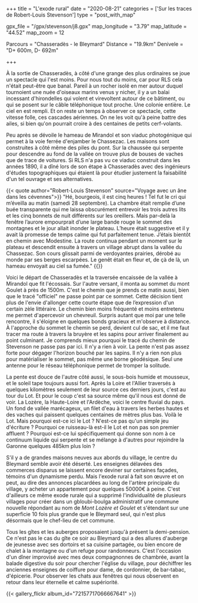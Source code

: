 +++
title = "L'exode rural"
date = "2020-08-21"
categories = ['Sur les traces de Robert-Louis Stevenson']
type = "post_with_map"

gpx_file = "/gpx/stevenson/j8.gpx"
map_longitude = "3.79"
map_latitude = "44.52"
map_zoom = 12

Parcours = "Chasseradès - le Bleymard"
Distance = "19.9km"
Denivele = "D+ 600m, D- 692m"

+++

À la sortie de Chasseradès, à côté d'une grange des plus ordinaires se joue un spectacle qui l'est moins. Pour nous tout du moins, car pour RLS cela n'était peut-être que banal. Pareil à un rocher isolé en mer autour duquel tournoient une nuée d'oiseaux marins venus y nicher, il y a un balai incessant d'hirondelles qui volent et virevoltent autour de ce bâtiment, ou qui se posent sur le câble téléphonique tout proche. Une colonie entière. Le ciel en est rempli. Et on reste un temps à observer ce spectacle, cette vitesse folle, ces cascades aériennes. On ne les voit qu'à peine battre des ailes, si bien qu'on pourrait croire à des centaines de petits cerf-volants.

Peu après se dévoile le hameau de Mirandol et son viaduc photogénique qui permet à la voie ferrée d'enjamber le Chassezac. Les maisons sont construites à côté même des piles du pont. Sur la chaussée qui serpente pour descendre au fond de la vallée on trouve plus de bouses de vaches que de trace de voitures.
Si RLS n'a pas vu ce viaduc construit dans les années 1890, il a dîné lors de son étape à Chasseradès avec des ingénieurs d'études topographiques qui étaient là pour étudier justement la faisabilité d'un tel ouvrage et ses alternatives.

{{< quote author="Robert-Louis Stevenson" source="Voyage avec un âne dans les cévennes">}}
"Hé, bourgeois, il est cinq heures ! Tel fut le cri qui m’éveilla au matin (samedi 28 septembre). La chambre était remplie d’une buée transparente qui me laissa obscurément entrevoir les trois autres lits et les cinq bonnets de nuit différents sur les oreillers. Mais par-delà la fenêtre l’aurore empourprait d’une large bande rouge le sommet des montagnes et le jour allait inonder le plateau. L’heure était suggestive et il y avait là promesse de temps calme qui fut parfaitement tenue. J’étais bientôt en chemin avec Modestine. La route continua pendant un moment sur le plateau et descendit ensuite à travers un village abrupt dans la vallée du Chassezac. Son cours glissait parmi de verdoyantes prairies, dérobé au monde par ses berges escarpées. Le genêt était en fleur et, de çà de là, un hameau envoyait au ciel sa fumée."
{{</quote>}}

Voici le départ de Chasseradès et la traversée encaissée de la vallée à Mirandol que fit l'écossais. Sur l'autre versant, il monta au sommet du mont Goulet à près de 1500m. C'est le chemin que je prends ce matin aussi, bien que le tracé "officiel" ne passe point par ce sommet. Cette décision tient plus de l'envie d'allonger cette courte étape que de l’expression d'un certain zèle littéraire. Le chemin bien moins fréquenté et moins entretenu me permet d'apercevoir un chevreuil. Surpris autant que moi par une telle rencontre, il s'éloigne en quelques bonds gracieux et m'observe à distance.
À l'approche du sommet le chemin se perd, devient cul de sac, et il me faut tracer ma route à travers la bruyère et les sapins pour arriver finalement au point culminant. Je comprends mieux pourquoi le tracé du chemin de Stevenson ne passe pas par ici. Il n'y a rien à voir. La pente n'est pas assez forte pour dégager l'horizon bouché par les sapins. Il n'y a rien non plus pour matérialiser le sommet, pas même une borne géodésique. Seul une antenne pour le réseau téléphonique permet de tromper la solitude.

La pente est douce de l'autre côté aussi, le sous-bois humide et mousseux, et le soleil tape toujours aussi fort. Après la Loire et l'Allier traversés à quelques kilomètres seulement de leur source ces derniers jours, c'est au tour du Lot. Et pour le coup c'est sa source même qu'il nous est donné de voir. La Lozère, la Haute-Loire et l'Ardèche, voici le centre fluvial du pays. 
Un fond de vallée marécageux, un filet d'eau à travers les herbes hautes et des vaches qui paissent quelques centaines de mètres plus bas. Voilà le Lot. Mais pourquoi est-ce ici le Lot ? N'est-ce pas qu'un simple jeu d'écriture ? Pourquoi ce ruisseau-là est-il le Lot et non pas son premier affluent ? Pourquoi est-ce lui spécifiquement qui donne son nom à ce continuum liquide qui serpente et se mélange à d'autres pour rejoindre la Garonne quelques 485km plus loin ?

S'il y a de grandes maisons neuves aux abords du village, le centre du Bleymard semble avoir été déserté. Les enseignes délavées des commerces disparus se laissent encore deviner sur certaines façades, témoins d'un dynamisme perdu. Mais l'exode rural à fait son œuvre et on peut, au dire des annonces placardées au long de l'artère principale du village, y acheter un appartement pour quelques 50000€ à peine. C'est d'ailleurs ce même exode rurale qui a supprimé l'individualité de plusieurs villages pour créer dans un gbloubi-boulga administratif une commune nouvelle répondant au nom de _Mont Lozère et Goulet_ et s'étendant sur une superficie 10 fois plus grande que le Bleymard seul, qui n'est plus désormais que le chef-lieu de cet commune.

Tous les gîtes et les auberges proposaient jusqu'à présent la demi-pension. Ce n'est pas le cas du gîte ce soir au Bleymard qui a des allures d'auberge de jeunesse avec ses dortoirs et sa cuisine partagée, ou bien encore de chalet à la montagne ou d'un refuge pour randonneurs. C'est l'occasion d'un dîner improvisé avec mes deux compagnonnes de chambrée, avant la balade digestive du soir pour chercher l'église du village, pour déchiffrer les anciennes enseignes de coiffure pour dame, de cordonnier, de bar-tabac, d'épicerie. Pour observer les chats aux fenêtres qui nous observent en retour dans leur éternelle et calme supériorité.

{{< gallery_flickr album_id="72157717066667641" >}}
